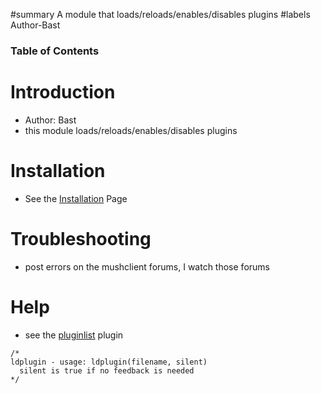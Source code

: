 ﻿#summary A module that loads/reloads/enables/disables plugins
#labels Author-Bast

### Table of Contents ###


# Introduction #
  * Author: Bast
  * this module loads/reloads/enables/disables plugins

# Installation #
  * See the [Installation](Installation.md) Page

# Troubleshooting #
  * post errors on the mushclient forums, I watch those forums

# Help #
  * see the [pluginlist](pluginlist.md) plugin
```
/*
ldplugin - usage: ldplugin(filename, silent)
  silent is true if no feedback is needed
*/
```


